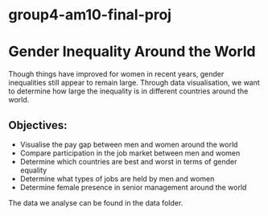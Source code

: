 # group4-am10-final-proj

# Gender Inequality Around the World

Though things have improved for women in recent years, gender inequalities still appear to remain large. Through data visualisation, we want to determine how large the inequality is in different countries around the world. 

## Objectives: 
- Visualise the pay gap between men and women around the world
- Compare participation in the job market between men and women 
- Determine which countries are best and worst in terms of gender equality 
- Determine what types of jobs are held by men and women 
- Determine female presence in senior management around the world 

The data we analyse can be found in the data folder. 
